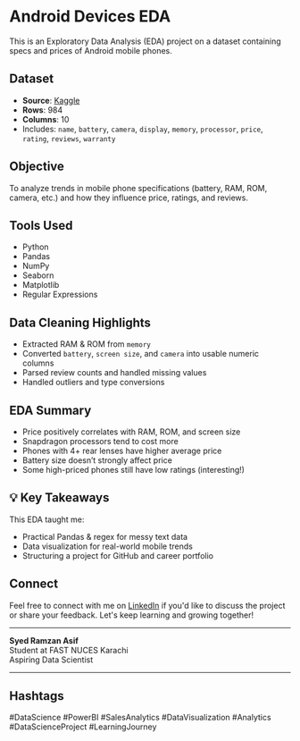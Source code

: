 # Android Devices EDA

This is an Exploratory Data Analysis (EDA) project on a dataset containing specs and prices of Android mobile phones.

## Dataset

- **Source**: [Kaggle](https://www.kaggle.com/datasets)  
- **Rows**: 984  
- **Columns**: 10  
- Includes: `name`, `battery`, `camera`, `display`, `memory`, `processor`, `price`, `rating`, `reviews`, `warranty`

## Objective

To analyze trends in mobile phone specifications (battery, RAM, ROM, camera, etc.) and how they influence price, ratings, and reviews.

## Tools Used

- Python
- Pandas
- NumPy
- Seaborn
- Matplotlib
- Regular Expressions

## Data Cleaning Highlights

- Extracted RAM & ROM from `memory`
- Converted `battery`, `screen size`, and `camera` into usable numeric columns
- Parsed review counts and handled missing values
- Handled outliers and type conversions

## EDA Summary

- Price positively correlates with RAM, ROM, and screen size
- Snapdragon processors tend to cost more
- Phones with 4+ rear lenses have higher average price
- Battery size doesn’t strongly affect price
- Some high-priced phones still have low ratings (interesting!)

## 💡 Key Takeaways

This EDA taught me:
- Practical Pandas & regex for messy text data
- Data visualization for real-world mobile trends
- Structuring a project for GitHub and career portfolio

## Connect
Feel free to connect with me on [LinkedIn](https://www.linkedin.com/in/ramzan-asif/) if you'd like to discuss the project or share your feedback. Let's keep learning and growing together!

---

**Syed Ramzan Asif**  
Student at FAST NUCES Karachi  
Aspiring Data Scientist

---

## Hashtags
#DataScience #PowerBI #SalesAnalytics #DataVisualization #Analytics #DataScienceProject #LearningJourney
